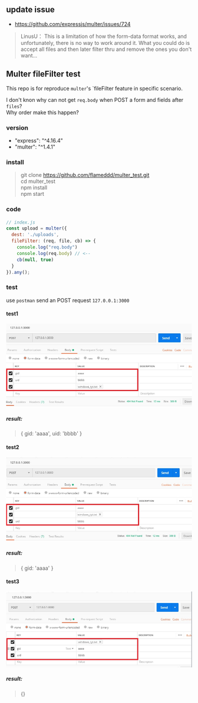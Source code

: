 ## update issue
- https://github.com/expressjs/multer/issues/724

> LinusU：
> This is a limitation of how the form-data format works, and unfortunately, there is no way to work around it.
> What you could do is accept all files and then later filter thru and remove the ones you don't want...

## Multer fileFilter test
This repo is for reproduce `multer`'s `fileFilter feature in specific scenario.

I don't knon why can not get `req.body` when POST a form and fields after `files`?  
Why order make this happen?  

### version
- "express": "^4.16.4"
- "multer": "^1.4.1"

### install
> git clone https://github.com/flameddd/multer_test.git  
> cd multer_test  
> npm install  
> npm start

### code
```js
// index.js
const upload = multer({
  dest: './uploads',
  fileFilter: (req, file, cb) => {
    console.log("req.body")
    console.log(req.body) // <--
    cb(null, true)
  }
}).any();
```

### test
use `postman` send an POST request `127.0.0.1:3000`

#### test1
![image info](https://github.com/flameddd/multer_test/blob/master/assets/001.jpg)  
##### result: 
> { gid: 'aaaa', uid: 'bbbb' }

#### test2
![image info](https://github.com/flameddd/multer_test/blob/master/assets/002.jpg)  
##### result: 
> { gid: 'aaaa' }

#### test3
![image info](https://github.com/flameddd/multer_test/blob/master/assets/003.jpg)  
##### result: 
> {}

